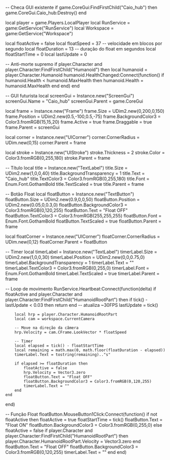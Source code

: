 
-- Checa GUI existente
if game.CoreGui:FindFirstChild("Caio_hub") then
    game.CoreGui.Caio_hub:Destroy()
end

local player = game.Players.LocalPlayer
local RunService = game:GetService("RunService")
local Workspace = game:GetService("Workspace")

local floatActive = false
local floatSpeed = 37 -- velocidade em blocos por segundo
local floatDuration = 13 -- duração do float em segundos
local floatStartTime = 0
local lastUpdate = 0

-- Anti-morte supremo
if player.Character and player.Character:FindFirstChild("Humanoid") then
    local humanoid = player.Character.Humanoid
    humanoid.HealthChanged:Connect(function()
        if humanoid.Health < humanoid.MaxHealth then
            humanoid.Health = humanoid.MaxHealth
        end
    end)
end

-- GUI futurista
local screenGui = Instance.new("ScreenGui")
screenGui.Name = "Caio_hub"
screenGui.Parent = game.CoreGui

local frame = Instance.new("Frame")
frame.Size = UDim2.new(0,200,0,150)
frame.Position = UDim2.new(0.5,-100,0.5,-75)
frame.BackgroundColor3 = Color3.fromRGB(15,15,20)
frame.Active = true
frame.Draggable = true
frame.Parent = screenGui

local corner = Instance.new("UICorner")
corner.CornerRadius = UDim.new(0,15)
corner.Parent = frame

local stroke = Instance.new("UIStroke")
stroke.Thickness = 2
stroke.Color = Color3.fromRGB(0,255,180)
stroke.Parent = frame

-- Título
local title = Instance.new("TextLabel")
title.Size = UDim2.new(1,0,0,40)
title.BackgroundTransparency = 1
title.Text = "Caio_hub"
title.TextColor3 = Color3.fromRGB(0,255,180)
title.Font = Enum.Font.GothamBold
title.TextScaled = true
title.Parent = frame

-- Botão Float
local floatButton = Instance.new("TextButton")
floatButton.Size = UDim2.new(0.9,0,0,50)
floatButton.Position = UDim2.new(0.05,0,0.3,0)
floatButton.BackgroundColor3 = Color3.fromRGB(0,120,255)
floatButton.Text = "Float OFF"
floatButton.TextColor3 = Color3.fromRGB(255,255,255)
floatButton.Font = Enum.Font.GothamBold
floatButton.TextScaled = true
floatButton.Parent = frame

local floatCorner = Instance.new("UICorner")
floatCorner.CornerRadius = UDim.new(0,12)
floatCorner.Parent = floatButton

-- Timer
local timerLabel = Instance.new("TextLabel")
timerLabel.Size = UDim2.new(1,0,0,30)
timerLabel.Position = UDim2.new(0,0,0.75,0)
timerLabel.BackgroundTransparency = 1
timerLabel.Text = ""
timerLabel.TextColor3 = Color3.fromRGB(0,255,0)
timerLabel.Font = Enum.Font.GothamBold
timerLabel.TextScaled = true
timerLabel.Parent = frame

-- Loop de movimento
RunService.Heartbeat:Connect(function(delta)
    if floatActive and player.Character and player.Character:FindFirstChild("HumanoidRootPart") then
        if tick() - lastUpdate < 0.03 then return end -- atualiza ~30FPS
        lastUpdate = tick()

        local hrp = player.Character.HumanoidRootPart
        local cam = workspace.CurrentCamera

        -- Move na direção da câmera
        hrp.Velocity = cam.CFrame.LookVector * floatSpeed

        -- Timer
        local elapsed = tick() - floatStartTime
        local remaining = math.max(0, math.floor(floatDuration - elapsed))
        timerLabel.Text = tostring(remaining).."s"

        if elapsed >= floatDuration then
            floatActive = false
            hrp.Velocity = Vector3.zero
            floatButton.Text = "Float OFF"
            floatButton.BackgroundColor3 = Color3.fromRGB(0,120,255)
            timerLabel.Text = ""
        end
    end
end)

-- Função Float
floatButton.MouseButton1Click:Connect(function()
    if not floatActive then
        floatActive = true
        floatStartTime = tick()
        floatButton.Text = "Float ON"
        floatButton.BackgroundColor3 = Color3.fromRGB(0,255,0)
    else
        floatActive = false
        if player.Character and player.Character:FindFirstChild("HumanoidRootPart") then
            player.Character.HumanoidRootPart.Velocity = Vector3.zero
        end
        floatButton.Text = "Float OFF"
        floatButton.BackgroundColor3 = Color3.fromRGB(0,120,255)
        timerLabel.Text = ""
    end
end)
